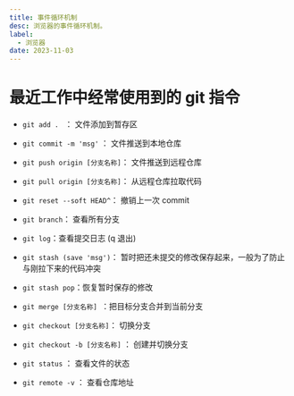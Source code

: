 ```yaml
---
title: 事件循环机制
desc: 浏览器的事件循环机制。
label:
  - 浏览器
date: 2023-11-03
---
```


# 最近工作中经常使用到的 git 指令

- `git add . ` ： 文件添加到暂存区

- `git commit -m 'msg'` ： 文件推送到本地仓库

- `git push origin [分支名称]`： 文件推送到远程仓库

- `git pull origin [分支名称]`： 从远程仓库拉取代码

- `git reset --soft HEAD^`： 撤销上一次 commit

- `git branch`： 查看所有分支

- `git log`：查看提交日志 (q 退出)

- `git stash (save 'msg')`： 暂时把还未提交的修改保存起来，一般为了防止与刚拉下来的代码冲突

- `git stash pop`：恢复暂时保存的修改

- `git merge [分支名称] `：把目标分支合并到当前分支

- `git checkout [分支名称]`： 切换分支

- `git checkout -b [分支名称]` ： 创建并切换分支

- `git status` ： 查看文件的状态

- `git remote -v` ： 查看仓库地址
